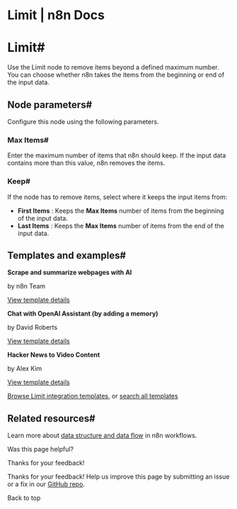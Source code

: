 # Limit | n8n Docs

[ ](https://github.com/n8n-io/n8n-docs/edit/main/docs/integrations/builtin/core-nodes/n8n-nodes-base.limit.md "Edit this page")

# Limit#

Use the Limit node to remove items beyond a defined maximum number. You can choose whether n8n takes the items from the beginning or end of the input data.

## Node parameters#

Configure this node using the following parameters.

### Max Items#

Enter the maximum number of items that n8n should keep. If the input data contains more than this value, n8n removes the items.

### Keep#

If the node has to remove items, select where it keeps the input items from:

  * **First Items** : Keeps the **Max Items** number of items from the beginning of the input data.
  * **Last Items** : Keeps the **Max Items** number of items from the end of the input data.

## Templates and examples#

**Scrape and summarize webpages with AI**

by n8n Team

[View template details](https://n8n.io/workflows/1951-scrape-and-summarize-webpages-with-ai/)

**Chat with OpenAI Assistant (by adding a memory)**

by David Roberts

[View template details](https://n8n.io/workflows/2098-chat-with-openai-assistant-by-adding-a-memory/)

**Hacker News to Video Content**

by Alex Kim

[View template details](https://n8n.io/workflows/2557-hacker-news-to-video-content/)

[Browse Limit integration templates](https://n8n.io/integrations/limit/), or [search all templates](https://n8n.io/workflows/)

## Related resources#

Learn more about [data structure and data flow](../../../../data/) in n8n workflows.

Was this page helpful? 

Thanks for your feedback! 

Thanks for your feedback! Help us improve this page by submitting an issue or a fix in our [GitHub repo](https://github.com/n8n-io/n8n-docs). 

Back to top